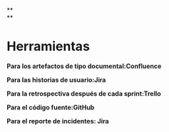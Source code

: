 **  
**

# Herramientas

**Para los artefactos de tipo documental:Confluence**

**Para las historias de usuario:Jira**

**Para la retrospectiva después de cada sprint:Trello**

**Para el código fuente:GitHub**

**Para el reporte de incidentes: Jira**

